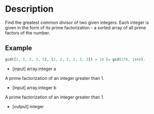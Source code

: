 # Description

Find the greatest common divisor of two given integers. Each integer is given in the form of its prime factorization - a sorted array of all prime factors of the number.

## Example

```javascript
gcd([2, 3, 3, 3, 5], [2, 2, 2, 2, 3, 3]) = 18 (= gcd(270, 144)).
```

-   [input] array.integer a

  A prime factorization of an integer greater than 1.

-   [input] array.integer b

  A prime factorization of an integer greater than 1.

-   [output] integer
